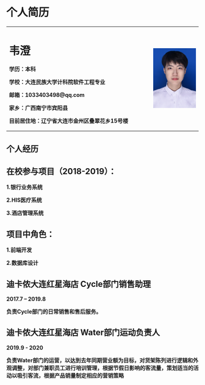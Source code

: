 # 个人简历

<table border="0">
  <tr>
    <td width="75%">
      <h1>韦澄</h1>
      <p><b>学历：本科</b></p>
      <p><b>学校：大连民族大学计科院软件工程专业</b></p>
      <p><b>邮箱：1033403498@qq.com</b></p>
      <p><b>家乡：广西南宁市宾阳县</b></p>
      <p><b>目前居住地：辽宁省大连市金州区叠翠花乡15号楼</b></p>
    </td>
    <td width="25%">
      <img src="/photo.jpg" width="100%">
    </td>
  </tr>
</table>

<h2>个人经历</h2>


<h2>在校参与项目（2018-2019）：</h2>
 <p><b>    1.银行业务系统</b></p>
 <p><b>    2.HIS医疗系统</b></p>
 <p><b>    3.酒店管理系统</b></p>

<h2>项目中角色：</h2>
 <p><b>    1.前端开发</b></p>
 <p><b>    2.数据库设计</b></p>
 
<h2>迪卡侬大连红星海店 Cycle部门销售助理</h2>
 <p><b>2017.7 – 2019.8</b></p>
 <p><b> <p><b>负责Cycle部门的日常销售和售后服务。 </b></p>


<h2>迪卡侬大连红星海店 Water部门运动负责人</h2>
 <p><b>2019.9 - 2020</b></p>
 <p><b>负责Water部门的运营，以达到去年同期营业额为目标，对货架陈列进行逻辑和外观调整，对部门兼职员工进行培训管理，根据节假日影响的客流量，策划适当的活动以吸引客流，根据产品销量制定相应的营销策略</b></p>
 
```markdow

```
